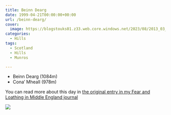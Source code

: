```yaml
---
title: Beinn Dearg
date: 1999-04-21T00:00:00+00:00
url: /beinn-dearg/
cover: 
  image: https://blogstouks01.z33.web.core.windows.net/2023/08/2013_03_04_22_25_51.jpg
categories:
  - Hills
tags:
  - Scotland
  - Hills
  - Munros

---
```


- Beinn Dearg (1084m)
- Cona’ Mheall (978m)

You can read more about this day in [the original entry in my Fear and Loathing in Middle England journal](https://falime.iannelson.uk/docs/journal/1999-04/19990421/)

![](https://blogstouks01.z33.web.core.windows.net/2023/08/2013_03_04_22_25_51.jpg)